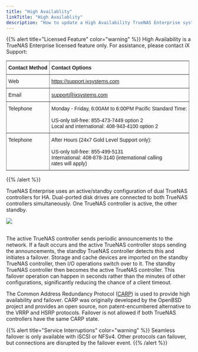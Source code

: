 ```yaml
---
title: "High Availablity"
linkTitle: "High Availablity"
description: "How to update a High Availability TrueNAS Enterprise system"
---
```


{{% alert title="Licensed Feature" color="warning" %}}
High Availability is a TrueNAS Enterprise licensed feature only.
For assistance, please contact iX Support:

<style type="text/css">
.tg  {border-collapse:collapse;border-spacing:0;}
.tg td{font-family:Arial, sans-serif;font-size:14px;padding:10px 5px;border-style:solid;border-width:1px;overflow:hidden;word-break:normal;border-color:black;}
.tg th{font-family:Arial, sans-serif;font-size:14px;font-weight:normal;padding:10px 5px;border-style:solid;border-width:1px;overflow:hidden;word-break:normal;border-color:black;}
.tg .tg-0pky{border-color:inherit;text-align:left;vertical-align:top}
</style>
<table class="tg">
  <tr>
    <th class="tg-0pky"><b>Contact Method</b></th>
    <th class="tg-0pky"><b>Contact Options</b></th>
  </tr>
  <tr>
    <td class="tg-0pky">Web</td>
    <td class="tg-0pky"><a href="https://support.ixsystems.com" target="_blank">https://support.ixsystems.com</a></td>
  </tr>
  <tr>
    <td class="tg-0pky">Email</td>
    <td class="tg-0pky"><a href="mailto://support.ixsystems.com" target="_blank">support@ixsystems.com</a></td>
  </tr>
  <tr>
    <td class="tg-0pky">Telephone</td>
    <td class="tg-0pky">Monday - Friday, 6:00AM to 6:00PM Pacific Standard Time:<br><br>US-only toll-free: 855-473-7449 option 2<br>Local and international: 408-943-4100 option 2<br></td>
  </tr>
  <tr>
    <td class="tg-0pky">Telephone</td>
    <td class="tg-0pky">After Hours (24x7 Gold Level Support only):<br><br>US-only toll-free: 855-499-5131<br>International: 408-878-3140 (international calling<br>rates will apply)<br></td>
  </tr>
</table>
{{% /alert %}}

TrueNAS Enterprise uses an active/standby configuration of dual TrueNAS controllers for HA.
Dual-ported disk drives are connected to both TrueNAS controllers simultaneously.
One TrueNAS controller is active, the other standby.

<img src="/images/ha-dashboard.png">
<br><br>

The active TrueNAS controller sends periodic announcements to the network.
If a fault occurs and the active TrueNAS controller stops sending the announcements, the standby TrueNAS controller detects this and initiates a failover.
Storage and cache devices are imported on the standby TrueNAS controller, then I/O operations switch over to it.
The standby TrueNAS controller then becomes the active TrueNAS controller.
This failover operation can happen in seconds rather than the minutes of other configurations, significantly reducing the chance of a client timeout.

The Common Address Redundancy Protocol ([CARP](https://www.openbsd.org/faq/pf/carp.html)) is used to provide high availability and failover.
CARP was originally developed by the OpenBSD project and provides an open source, non patent-encumbered alternative to the VRRP and HSRP protocols.
Failover is not allowed if both TrueNAS controllers have the same CARP state.

{{% alert title="Service Interruptions" color="warning" %}}
Seamless failover is only available with iSCSI or NFSv4. Other protocols can failover, but connections are disrupted by the failover event.
{{% /alert %}}